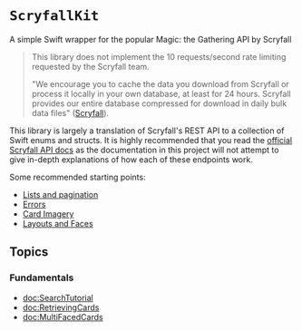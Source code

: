 #  ``ScryfallKit``

A simple Swift wrapper for the popular Magic: the Gathering API by Scryfall

> This library does not implement the 10 requests/second rate limiting requested by the Scryfall team. 
> 
> "We encourage you to cache the data you download from Scryfall or process it locally in your own database, at least for 24 hours. Scryfall provides our entire database compressed for download in daily bulk data files" ([Scryfall](https://scryfall.com/docs/api#rate-limits-and-good-citizenship)).

This library is largely a translation of Scryfall's REST API to a collection of Swift enums and structs. It is highly recommended that you read the [official Scryfall API docs](https://scryfall.com/docs/api) as the documentation in this project will not attempt to give in-depth explanations of how each of these endpoints work.

Some recommended starting points:
- [Lists and pagination](https://scryfall.com/docs/api/lists)
- [Errors](https://scryfall.com/docs/api/errors)
- [Card Imagery](https://scryfall.com/docs/api/images)
- [Layouts and Faces](https://scryfall.com/docs/api/layouts)

## Topics

### Fundamentals

- <doc:SearchTutorial>
- <doc:RetrievingCards>
- <doc:MultiFacedCards>
